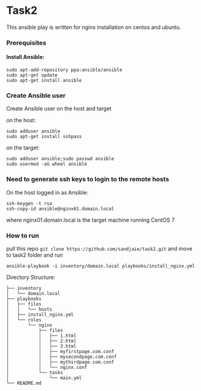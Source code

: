 # Task2

This ansible play is written for nginx installation on centos and ubuntu.
### Prerequisites 
#### Install Ansible:
```
sudo apt-add-repository ppa:ansible/ansible
sudo apt-get update
sudo apt-get install ansible
```

### Create Ansible user
Create Ansible user on the host and target

on the host:
```
sudo adduser ansible
sudo apt-get install sshpass
```

on the target:
```
sudo adduser ansible;sudo passwd ansible
sudo usermod -aG wheel ansible
```

### Need to generate ssh keys to login to the remote hosts

On the host logged in as Ansible:
```
ssh-keygen -t rsa
ssh-copy-id ansible@nginx01.domain.local
```
where nginx01.domain.local is the target machine running CentOS 7

### How to run
pull this repo ```git clone https://github.com/sandjaie/task2.git``` and move to task2 folder and run
```
ansible-playbook -i inventory/domain.local playbooks/install_nginx.yml
```

Directory Structure:
```
├── inventory
│   └── domain.local
├── playbooks
│   ├── files
│   │   └── hosts
│   ├── install_nginx.yml
│   └── roles
│       └── nginx
│           ├── files
│           │   ├── 1.html
│           │   ├── 2.html
│           │   ├── 3.html
│           │   ├── myfirstpage.com.conf
│           │   ├── mysecondpage.com.conf
│           │   ├── mythirdpage.com.conf
│           │   └── nginx.conf
│           └── tasks
│               └── main.yml
└── README.md
```
